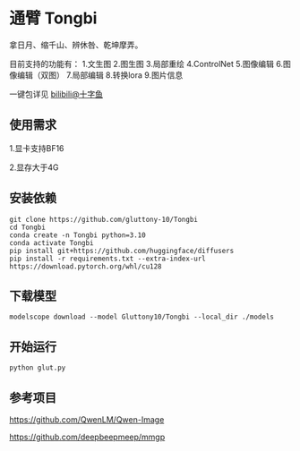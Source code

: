 # 通臂 Tongbi
拿日月、缩千山、辨休咎、乾坤摩弄。

目前支持的功能有：
1.文生图
2.图生图
3.局部重绘
4.ControlNet
5.图像编辑
6.图像编辑（双图）
7.局部编辑
8.转换lora
9.图片信息

一键包详见 [bilibili@十字鱼](https://space.bilibili.com/893892)

## 使用需求
1.显卡支持BF16

2.显存大于4G

## 安装依赖
```
git clone https://github.com/gluttony-10/Tongbi
cd Tongbi
conda create -n Tongbi python=3.10
conda activate Tongbi
pip install git+https://github.com/huggingface/diffusers
pip install -r requirements.txt --extra-index-url https://download.pytorch.org/whl/cu128
```
## 下载模型
```
modelscope download --model Gluttony10/Tongbi --local_dir ./models
```
## 开始运行
```
python glut.py
```
## 参考项目
https://github.com/QwenLM/Qwen-Image

https://github.com/deepbeepmeep/mmgp
